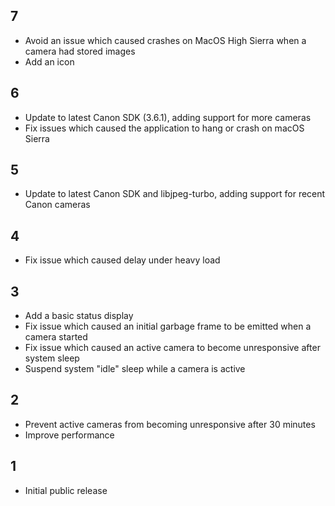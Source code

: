## 7

* Avoid an issue which caused crashes on MacOS High Sierra when a camera had stored images
* Add an icon

## 6

* Update to latest Canon SDK (3.6.1), adding support for more cameras
* Fix issues which caused the application to hang or crash on macOS Sierra

## 5

* Update to latest Canon SDK and libjpeg-turbo, adding support for recent Canon cameras

## 4

* Fix issue which caused delay under heavy load

## 3

* Add a basic status display
* Fix issue which caused an initial garbage frame to be emitted when a camera started
* Fix issue which caused an active camera to become unresponsive after system sleep
* Suspend system "idle" sleep while a camera is active

## 2

* Prevent active cameras from becoming unresponsive after 30 minutes
* Improve performance

## 1

* Initial public release
